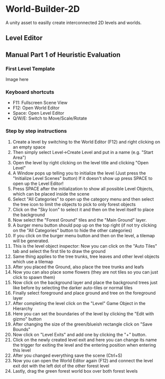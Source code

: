 # World-Builder-2D
A unity asset to easilly create interconnected 2D levels and worlds.

## Level Editor

## Manual Part 1 of Heuristic Evaluation
### First Level Template
Image here

### Keyboard shortcuts
- F11: Fullscreen Scene View
- F12: Open World Editor
- Space: Open Level Editor
- Q/W/E: Switch to Move/Scale/Rotate

### Step by step instructions
1. Create a level by switching to the World Editor (F12) and right clicking on an empty space
2. Then simply select Level->Create Level and put in a name (e.g. "Start Area")
3. Open the level by right clicking on the level title and clicking "Open Level"
4. A Window pops up telling you to initialize the level (Just press the "Initialize Level Scenes" button)
If it doesn't show up press SPACE to open up the Level Editor!
5. Press SPACE after the initialization to show all possible Level Objects, which can be placed inside the scene
6. Select "All Categories" to open up the category menu and then select the tree icon to limit the objects to pick to only forest objects
7. Click on the "Sky Icon" to select it and then on the level itself to place the background
8. Now select the "Forest Ground" tiles and the "Main Ground" layer.
9. A burger menu button should pop up on the top right (if not try clicking on the "All Categories" button to hide the other categories)
10. If you click on the burger menu button and then on the level, a tilemap will be generated.
11. This is the level object inspector: Now you can click on the "Auto Tiles" tab and select the first tile to draw the ground
12. Same thing applies to the tree trunks, tree leaves and other level objects which use a tilemap
13. After you placed the Ground, also place the tree trunks and leafs
14. Now you can also place some flowers (they are not tiles so you can just click to spawn them)
15. Now click on the background layer and place the background trees just like before by selecting the darker auto-tiles or normal tiles
16. Finally select foreground and place ground and tree on the foreground layer
17. After completing the level click on the "Level" Game Object in the Hierarchy
18. Here you can set the boundaries of the level by clicking the "Edit with gizmo" button
19. After changing the size of the green/blueish rectangle click on "Save Bounds"
20. Now click on "Level Exits" and add one by clicking the "+" button.
21. Click on the newly created level exit and here you can change its name the trigger for exiting the level and the entering position when entering this level
22. After you changed everything save the scene (Ctrl+S)
23. Now you can open the World Editor again (F12) and connect the level exit dot with the left dot of the other forest level
24. Lastly, drag the green forest world box over both forest levels
